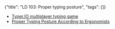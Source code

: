 {"title": "LD 103: Proper typing posture", "tags": []}
* [Typer.IO multiplayer typing game](https://typer.io/)
* [Proper Typing Posture According to Ergonomists](https://ergonomictrends.com/proper-ergonomic-typing-posture-at-computer/)

